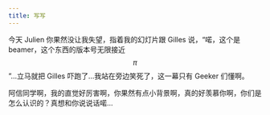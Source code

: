```yaml
---
title: 写写
---
```


今天 Julien 你果然没让我失望，指着我的幻灯片跟 Gilles 说，“喏，这个是 beamer，这个东西的版本号无限接近 $$\pi$$”...立马就把 Gilles 吓跑了...我站在旁边笑死了，这一幕只有 Geeker 们懂啊。

阿信同学啊，我的直觉好厉害啊，你果然有点小背景啊，真的好羡慕你啊，你们是怎么认识的？真想和你说说话喏...